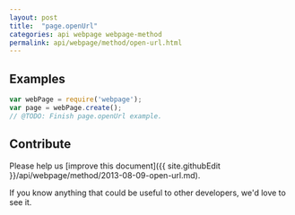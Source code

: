 ```yaml
---
layout: post
title:  "page.openUrl"
categories: api webpage webpage-method
permalink: api/webpage/method/open-url.html
---
```


## Examples

```javascript
var webPage = require('webpage');
var page = webPage.create();
// @TODO: Finish page.openUrl example.
```

## Contribute

Please help us [improve this document]({{ site.githubEdit }}/api/webpage/method/2013-08-09-open-url.md).

If you know anything that could be useful to other developers, we'd love to see it.


